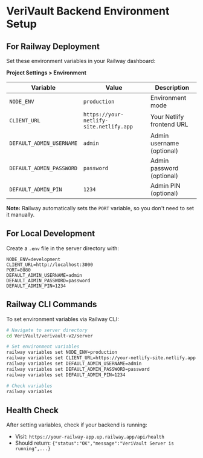 # VeriVault Backend Environment Setup

## For Railway Deployment

Set these environment variables in your Railway dashboard:

**Project Settings > Environment**

| Variable | Value | Description |
|----------|-------|-------------|
| `NODE_ENV` | `production` | Environment mode |
| `CLIENT_URL` | `https://your-netlify-site.netlify.app` | Your Netlify frontend URL |
| `DEFAULT_ADMIN_USERNAME` | `admin` | Admin username (optional) |
| `DEFAULT_ADMIN_PASSWORD` | `password` | Admin password (optional) |
| `DEFAULT_ADMIN_PIN` | `1234` | Admin PIN (optional) |

**Note:** Railway automatically sets the `PORT` variable, so you don't need to set it manually.

## For Local Development

Create a `.env` file in the server directory with:

```
NODE_ENV=development
CLIENT_URL=http://localhost:3000
PORT=8080
DEFAULT_ADMIN_USERNAME=admin
DEFAULT_ADMIN_PASSWORD=password
DEFAULT_ADMIN_PIN=1234
```

## Railway CLI Commands

To set environment variables via Railway CLI:

```bash
# Navigate to server directory
cd VeriVault/verivault-v2/server

# Set environment variables
railway variables set NODE_ENV=production
railway variables set CLIENT_URL=https://your-netlify-site.netlify.app
railway variables set DEFAULT_ADMIN_USERNAME=admin
railway variables set DEFAULT_ADMIN_PASSWORD=password
railway variables set DEFAULT_ADMIN_PIN=1234

# Check variables
railway variables
```

## Health Check

After setting variables, check if your backend is running:
- Visit: `https://your-railway-app.up.railway.app/api/health`
- Should return: `{"status":"OK","message":"VeriVault Server is running",...}` 